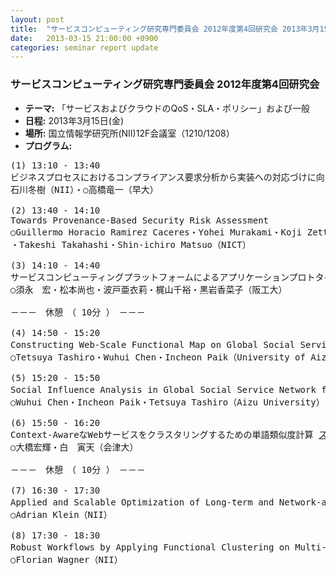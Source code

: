 ```yaml
---
layout: post
title:  "サービスコンピューティング研究専門委員会 2012年度第4回研究会 2013年3月15日(金)"
date:   2013-03-15 21:00:00 +0900
categories: seminar report update
---
```


### サービスコンピューティング研究専門委員会 2012年度第4回研究会
- __テーマ:__ 「サービスおよびクラウドのQoS・SLA・ポリシー」および一般
- __日程:__ 2013年3月15日(金)
- __場所:__ 国立情報学研究所(NII)12F会議室（1210/1208）
- __プログラム:__


<pre>
(1) 13:10 - 13:40
ビジネスプロセスにおけるコンプライアンス要求分析から実装への対応づけに向けて <a href="/assets/file/20130315/ishikawa_slide.pdf">スライド</a>
石川冬樹（NII）・○高橋竜一（早大）

(2) 13:40 - 14:10
Towards Provenance-Based Security Risk Assessment
○Guillermo Horacio Ramirez Caceres・Yohei Murakami・Koji Zettsu
・Takeshi Takahashi・Shin-ichiro Matsuo（NICT）

(3) 14:10 - 14:40
サービスコンピューティングプラットフォームによるアプリケーションプロトタイピング  <a href="/assets/file/20130315/sunaga_slide.pdf">スライド</a>
○須永　宏・松本尚也・波戸亜衣莉・梶山千裕・黒岩香菜子（阪工大）

－－－　休憩　（ 10分 ）　－－－

(4) 14:50 - 15:20
Constructing Web-Scale Functional Map on Global Social Service Network for Workflow-as-a-Service <a href="/assets/file/20130315/tashiro_slide.pdf">スライド</a>
○Tetsuya Tashiro・Wuhui Chen・Incheon Paik（University of Aizu）

(5) 15:20 - 15:50
Social Influence Analysis in Global Social Service Network for Better Quality <a href="/assets/file/20130315/chen_slide.pdf">スライド</a>
○Wuhui Chen・Incheon Paik・Tetsuya Tashiro（Aizu University）

(6) 15:50 - 16:20
Context-AwareなWebサービスをクラスタリングするための単語類似度計算 <a href="/assets/file/20130315/ohashi_slide.pdf">スライド</a>
○大橋宏輝・白　寅天（会津大）

－－－　休憩　（ 10分 ）　－－－

(7) 16:30 - 17:30
Applied and Scalable Optimization of Long-term and Network-aware Service Compositions  <a href="/assets/file/20130315/adrian_slide.pdf">スライド</a>
○Adrian Klein（NII）

(8) 17:30 - 18:30
Robust Workflows by Applying Functional Clustering on Multi-Objective Service Composition  <a href="/assets/file/20130315/florian_slide.pdf">スライド</a>
○Florian Wagner（NII）
</pre>

